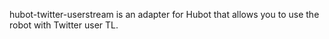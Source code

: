 hubot-twitter-userstream is an adapter for Hubot that allows you to use the robot with Twitter user TL.
